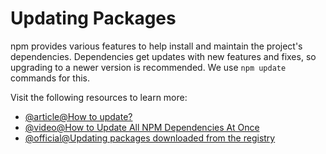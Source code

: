 # Updating Packages

npm provides various features to help install and maintain the project's dependencies. Dependencies get updates with new features and fixes, so upgrading to a newer version is recommended. We use `npm update` commands for this.

Visit the following resources to learn more:

- [@article@How to update?](https://www.freecodecamp.org/news/how-to-update-npm-dependencies/)
- [@video@How to Update All NPM Dependencies At Once](https://www.youtube.com/watch?v=Ghdfdq17JAY)
- [@official@Updating packages downloaded from the registry](https://docs.npmjs.com/updating-packages-downloaded-from-the-registry)
